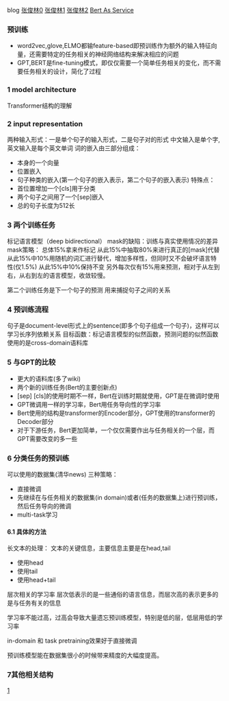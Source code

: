 blog
[张俊林0]()
[张俊林1](https://zhuanlan.zhihu.com/p/65470719)
[张俊林2](https://zhuanlan.zhihu.com/p/68446772)
[Bert As Service](https://github.com/hanxiao/bert-as-service)

### 预训练
- word2vec,glove,ELMO都输feature-based即预训练作为额外的输入特征向量，还需要特定的任务相关的神经网络结构来解决相应的问题
- GPT,BERT是fine-tuning模式，即仅仅需要一个简单任务相关的变化，而不需要任务相关的设计，简化了过程


### 1 model architecture
Transformer结构的理解

### 2 input representation
两种输入形式：一是单个句子的输入形式，二是句子对的形式
中文输入是单个字,英文输入是每个英文单词
词的嵌入由三部分组成：
- 本身的一个向量
- 位置嵌入
- 句子种类的嵌入(第一个句子的嵌入表示，第二个句子的嵌入表示)
特殊点：
- 首位置增加一个[cls]用于分类
- 两个句子之间用了一个[sep]嵌入
- 总的句子长度为512长

### 3 两个训练任务
标记语言模型（deep bidirectional）
mask的缺陷：训练与真实使用情况的差异
mask策略：
总体15%拿来作标记
从此15%中抽取80%来进行真正的[mask]代替
从此15%中10%用随机的词汇进行替代，增加多样性，但同时又不会破坏语言特性(仅1.5%)
从此15%中10%保持不变
另外每次仅有15%用来预测，相对于从左到右，从右到左的语言模型，收敛较慢。

第二个训练任务是下一个句子的预测
用来捕捉句子之间的关系

### 4 预训练流程
句子是document-level形式上的sentence(即多个句子组成一个句子)，这样可以学习长序列依赖关系
目标函数：标记语言模型的似然函数，预测问题的似然函数
使用的是cross-domain语料库

### 5 与GPT的比较
- 更大的语料库(多了wiki)
- 两个新的训练任务(Bert的主要创新点)
- [sep] [cls]的使用时期不一样，Bert在训练时期就使用，GPT是在微调时使用
- GPT微调用一样的学习率，Bert用任务导向性的学习率
- Bert使用的结构是transformer的Encoder部分，GPT使用的transformer的Decoder部分
- 对于下游任务，Bert更加简单，一个仅仅需要作出与任务相关的一个层，而GPT需要改变的多一些


### 6 分类任务的预训练
可以使用的数据集(清华news)
三种策略：
- 直接微调
- 先继续在与任务相关的数据集(in domain)或者(任务的数据集上)进行预训练，然后任务导向的微调
- multi-task学习

#### 6.1 具体的方法
长文本的处理：
文本的关键信息，主要信息主要是在head,tail
- 使用head
- 使用tail
- 使用head+tail

层次相关的学习率
层次低表示的是一些通俗的语言信息，而层次高的表示更多的是与任务有关的信息

学习率不能过高，过高会导致大量遗忘预训练模型，特别是低的层，低层用低的学习率

in-domain 和 task pretraining效果好于直接微调

预训练模型能在数据集很小的时候带来精度的大幅度提高。


### 7其他相关结构
[1](https://zhuanlan.zhihu.com/p/76724992)
